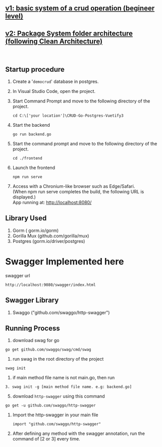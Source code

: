 ## [v1: basic system of a crud operation (begineer level)](/tree/v1)

## [v2: Package System folder architecture (following Clean Architecture)](/tree/v2) 
<br>

## Startup procedure

1. Create a '```democrud```' database in postgres.

1. In Visual Studio Code, open the project. 


1. Start Command Prompt and move to the following directory of the project.  

   ```
   cd C:\['your location']\CRUD-Go-Postgres-Vuetify3

   ```

2. Start the backend  

   ```
   go run backend.go
   ```

1. Start the command prompt and move to the following directory of the project.  

   ```
   cd ./frontend
   ```

2. Launch the frontend  

   ```
   npm run serve
   ```

3. Access with a Chronium-like browser such as Edge/Safari.    
   (When npm run serve completes the build, the following URL is displayed.)  
   App running at:
   [http://localhost:8080/](http//localhost:8080/)  


## Library Used

1. Gorm ( gorm.io/gorm)
2. Gorilla Mux (github.com/gorilla/mux)
3.  Postgres (gorm.io/driver/postgres)


# Swagger Implemented here
swagger url 
```
http://localhost:9080/swagger/index.html
```

## Swagger Library
1. Swaggo ("github.com/swaggo/http-swagger")

## Running Process
1. download swag for go
```
go get github.com/swaggo/swag/cmd/swag
```

1. run swag in the root directory of the project
```
swag init 
```

1. if main method file name is not main.go, then run 
```
3. swag init -g [main method file name. e.g: backend.go]
``` 

5. download `http-swagger` using this command 
```
go get -u github.com/swaggo/http-swagger
```

1. Import the http-swagger in your main file
   ```
   import "github.com/swaggo/http-swagger" 
   ```
2. After defining any method with the swagger annotation, run the command of [2 or 3] every time.
